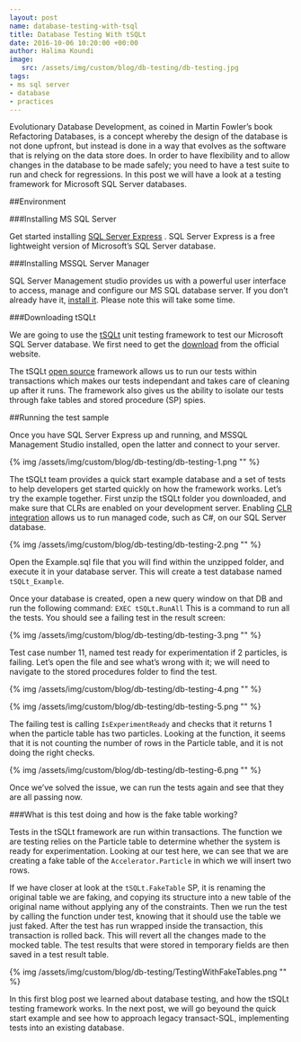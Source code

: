 ```yaml
---
layout: post
name: database-testing-with-tsql 
title: Database Testing With tSQLt
date: 2016-10-06 10:20:00 +00:00
author: Halima Koundi
image:
   src: /assets/img/custom/blog/db-testing/db-testing.jpg
tags:
- ms sql server 
- database
- practices
---
```



Evolutionary Database Development, as coined in Martin Fowler’s book Refactoring Databases, is a concept whereby the design of the database is not done upfront, but instead is done in a way that evolves as the software that is relying on the data store does.
In order to have flexibility and to allow changes in the database to be made safely; you need to have a test suite to run and check for regressions. In this post we will have a look at a testing framework for Microsoft SQL Server databases.


##Environment

###Installing MS SQL Server

Get started installing [SQL Server Express](https://www.microsoft.com/en-us/download/details.aspx?id=52679)
.
SQL Server Express is a free lightweight version of Microsoft’s SQL Server database.

###Installing MSSQL Server Manager

SQL Server Management studio provides us with a powerful user interface to access, manage and configure our MS SQL database server.
If you don’t already have it, [install it](https://msdn.microsoft.com/en-us/library/mt238290.aspx). Please note this will take some time.

###Downloading tSQLt

We are going to use the [tSQLt](http://tsqlt.org/) unit testing framework to test our Microsoft SQL Server database.
We first need to get the [download](http://tsqlt.org/downloads/) from the official website. 

The tSQLt [open source](https://github.com/tSQLt-org/tSQLt) framework allows us to run our tests within transactions which makes our tests independant and takes care of cleaning up after it runs. The framework also gives us the ability to isolate our tests through fake tables and stored procedure (SP) spies.

##Running the test sample

Once you have SQL Server Express up and running, and MSSQL Management Studio installed, open the latter and connect to your server.

{% img /assets/img/custom/blog/db-testing/db-testing-1.png "" %}

The tSQLt team provides a quick start example database and a set of tests to help developers get started quickly on how the framework works.
Let’s try the example together.
First unzip the tSQLt folder you downloaded, and make sure that CLRs are enabled on your development server. Enabling [CLR integration](https://msdn.microsoft.com/en-us/library/ms254498v=vs.110.aspx) allows us to run managed code, such as C#, on our SQL Server database.

{% img /assets/img/custom/blog/db-testing/db-testing-2.png "" %}

Open the Example.sql file that you will find within the unzipped folder, and execute it in your database server. This will create a test database named `tSQLt_Example`.

Once your database is created, open a new query window on that DB and run the following command:
`EXEC tSQLt.RunAll`
This is a command to run all the tests. You should see a failing test in the result screen:

{% img /assets/img/custom/blog/db-testing/db-testing-3.png "" %}

Test case number 11, named test ready for experimentation if 2 particles, is failing. Let’s open the file and see what’s wrong with it; we will need to navigate to the stored procedures folder to find the test.

{% img /assets/img/custom/blog/db-testing/db-testing-4.png "" %}

{% img /assets/img/custom/blog/db-testing/db-testing-5.png "" %}

The failing test is calling `IsExperimentReady` and checks that it returns 1 when the particle table has two particles.
Looking at the function, it seems that it is not counting the number of rows in the Particle table, and it is not doing the right checks.

{% img /assets/img/custom/blog/db-testing/db-testing-6.png "" %}

Once we’ve solved the issue, we can run the tests again and see that they are all passing now.

###What is this test doing and how is the fake table working?

Tests in the tSQLt framework are run within transactions. The function we are testing relies on the Particle table to determine whether the system is ready for experimentation. Looking at our test here, we can see that we are creating a fake table of the `Accelerator.Particle` in which we will insert two rows.

If we have closer at look at the `tSQLt.FakeTable` SP, it is renaming the original table we are faking, and copying its structure into a new table of the original name without applying any of the constraints. 
Then we run the test by calling the function under test, knowing that it should use the table we just faked.
After the test has run wrapped inside the transaction, this transaction is rolled back. This will revert all the changes made to the mocked table.
The test results that were stored in temporary fields are then saved in a test result table.

{% img /assets/img/custom/blog/db-testing/TestingWithFakeTables.png "" %}

In this first blog post we learned about database testing, and how the tSQLt testing framework works. In the next post, we will go beyound the quick start example and see how to approach legacy transact-SQL, implementing tests into an existing database.



